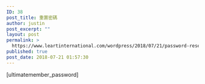```yaml
---
ID: 38
post_title: 重置密碼
author: justin
post_excerpt: ""
layout: post
permalink: >
  https://www.leartinternational.com/wordpress/2018/07/21/password-reset/
published: true
post_date: 2018-07-21 01:57:30
---
```

[ultimatemember_password]